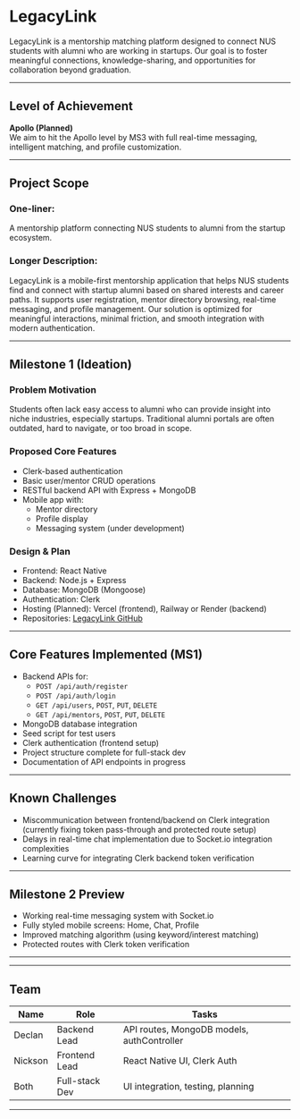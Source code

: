 # LegacyLink

LegacyLink is a mentorship matching platform designed to connect NUS students with alumni who are working in startups. Our goal is to foster meaningful connections, knowledge-sharing, and opportunities for collaboration beyond graduation.

---

## Level of Achievement

**Apollo (Planned)**  
We aim to hit the Apollo level by MS3 with full real-time messaging, intelligent matching, and profile customization.

---

## Project Scope

### One-liner:
A mentorship platform connecting NUS students to alumni from the startup ecosystem.

### Longer Description:
LegacyLink is a mobile-first mentorship application that helps NUS students find and connect with startup alumni based on shared interests and career paths. It supports user registration, mentor directory browsing, real-time messaging, and profile management. Our solution is optimized for meaningful interactions, minimal friction, and smooth integration with modern authentication.

---

## Milestone 1 (Ideation)

### Problem Motivation
Students often lack easy access to alumni who can provide insight into niche industries, especially startups. Traditional alumni portals are often outdated, hard to navigate, or too broad in scope.

### Proposed Core Features
- Clerk-based authentication
- Basic user/mentor CRUD operations
- RESTful backend API with Express + MongoDB
- Mobile app with:
  - Mentor directory
  - Profile display
  - Messaging system (under development)

### Design & Plan
- Frontend: React Native
- Backend: Node.js + Express
- Database: MongoDB (Mongoose)
- Authentication: Clerk
- Hosting (Planned): Vercel (frontend), Railway or Render (backend)
- Repositories: [LegacyLink GitHub](https://github.com/nicksonho/LegacyLink)

---

## Core Features Implemented (MS1)
- Backend APIs for:
  - `POST /api/auth/register`
  - `POST /api/auth/login`
  - `GET /api/users`, `POST`, `PUT`, `DELETE`
  - `GET /api/mentors`, `POST`, `PUT`, `DELETE`
- MongoDB database integration
- Seed script for test users
- Clerk authentication (frontend setup)
- Project structure complete for full-stack dev
- Documentation of API endpoints in progress

---

## Known Challenges
- Miscommunication between frontend/backend on Clerk integration (currently fixing token pass-through and protected route setup)
- Delays in real-time chat implementation due to Socket.io integration complexities
- Learning curve for integrating Clerk backend token verification

---

## Milestone 2 Preview
- Working real-time messaging system with Socket.io
- Fully styled mobile screens: Home, Chat, Profile
- Improved matching algorithm (using keyword/interest matching)
- Protected routes with Clerk token verification

---

---

## Team

| Name          | Role            | Tasks |
|---------------|------------------|-------|
| Declan        | Backend Lead     | API routes, MongoDB models, authController |
| Nickson       | Frontend Lead    | React Native UI, Clerk Auth |
| Both          | Full-stack Dev   | UI integration, testing, planning |

---

